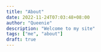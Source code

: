 ```yaml
---
title: "About"
date: 2022-11-24T07:03:48+08:00
author: "Queenie"
description: "Welcome to my site"
tags: ["me", "about"]
draft: true
---
```

